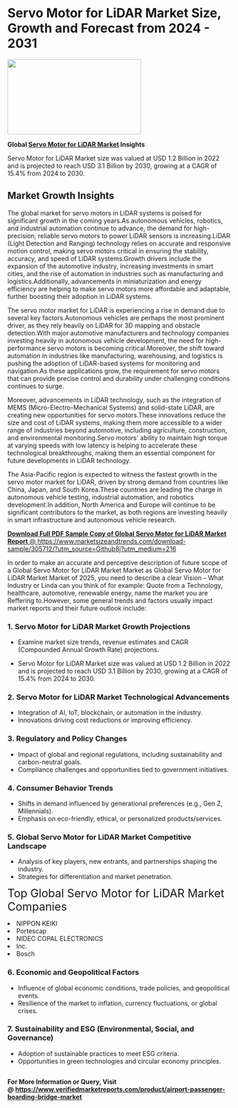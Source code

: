 <H1>Servo Motor for LiDAR Market Size, Growth and Forecast from 2024 - 2031</H1><img class="aligncenter size-medium wp-image-584254" src="https://thirdeyenews.in/wp-content/uploads/2024/09/Global-Market-Research-300x168.jpeg" alt="" width="300" height="168" /><p><strong>Global&nbsp;<a href="https://www.marketsizeandtrends.com/download-sample/305712/?utm_source=Github8j?utm_medium=216">Servo Motor for LiDAR Market</a> Insights</strong></p><p>Servo Motor for LiDAR Market size was valued at USD 1.2 Billion in 2022 and is projected to reach USD 3.1 Billion by 2030, growing at a CAGR of 15.4% from 2024 to 2030.</p><p><h2>Market Growth Insights</h2> <p>The global market for servo motors in LiDAR systems is poised for significant growth in the coming years.As autonomous vehicles, robotics, and industrial automation continue to advance, the demand for high-precision, reliable servo motors to power LiDAR sensors is increasing.LiDAR (Light Detection and Ranging) technology relies on accurate and responsive motion control, making servo motors critical in ensuring the stability, accuracy, and speed of LiDAR systems.Growth drivers include the expansion of the automotive industry, increasing investments in smart cities, and the rise of automation in industries such as manufacturing and logistics.Additionally, advancements in miniaturization and energy efficiency are helping to make servo motors more affordable and adaptable, further boosting their adoption in LiDAR systems.</p> <p><a href="download_sample_link" target="_blank"></a></p> <p>The servo motor market for LiDAR is experiencing a rise in demand due to several key factors.Autonomous vehicles are perhaps the most prominent driver, as they rely heavily on LiDAR for 3D mapping and obstacle detection.With major automotive manufacturers and technology companies investing heavily in autonomous vehicle development, the need for high-performance servo motors is becoming critical.Moreover, the shift toward automation in industries like manufacturing, warehousing, and logistics is pushing the adoption of LiDAR-based systems for monitoring and navigation.As these applications grow, the requirement for servo motors that can provide precise control and durability under challenging conditions continues to surge.</p> <p>Moreover, advancements in LiDAR technology, such as the integration of MEMS (Micro-Electro-Mechanical Systems) and solid-state LiDAR, are creating new opportunities for servo motors.These innovations reduce the size and cost of LiDAR systems, making them more accessible to a wider range of industries beyond automotive, including agriculture, construction, and environmental monitoring.Servo motors' ability to maintain high torque at varying speeds with low latency is helping to accelerate these technological breakthroughs, making them an essential component for future developments in LiDAR technology.</p> <p>The Asia-Pacific region is expected to witness the fastest growth in the servo motor market for LiDAR, driven by strong demand from countries like China, Japan, and South Korea.These countries are leading the charge in autonomous vehicle testing, industrial automation, and robotics development.In addition, North America and Europe will continue to be significant contributors to the market, as both regions are investing heavily in smart infrastructure and autonomous vehicle research.</p> <p><a href="get_more_link" target="_blank"></p><p><span class=""><strong>Download Full PDF Sample Copy of Global Servo Motor for LiDAR Market Report</strong> @ <a href="https://www.marketsizeandtrends.com/download-sample/305712/?utm_source=Github8j?utm_medium=216" target="_blank">https://www.marketsizeandtrends.com/download-sample/305712/?utm_source=Github8j?utm_medium=216</a></span></p><p>In order to make an accurate and perceptive description of future scope of a Global&nbsp;Servo Motor for LiDAR Market Market as Global&nbsp;Servo Motor for LiDAR Market Market of 2025, you need to describe a clear Vision &ndash; What Industry or Linda can you think of for example: Quote from a Technology, healthcare, automotive, renewable energy, name the market you are Reffering to.However, some general trends and factors usually impact market reports and their future outlook include:</p><h3>1.&nbsp;<strong>Servo Motor for LiDAR Market Growth Projections</strong></h3><ul><li>Examine market size trends, revenue estimates and CAGR (Compounded Annual Growth Rate) projections.</li><li><p>Servo Motor for LiDAR Market size was valued at USD 1.2 Billion in 2022 and is projected to reach USD 3.1 Billion by 2030, growing at a CAGR of 15.4% from 2024 to 2030.</p></li></ul><h3>2.&nbsp;<strong>Servo Motor for LiDAR Market Technological Advancements</strong></h3><ul><li>Integration of AI, IoT, blockchain, or automation in the industry.</li><li>Innovations driving cost reductions or improving efficiency.</li></ul><h3>3.&nbsp;<strong>Regulatory and Policy Changes</strong></h3><ul><li>Impact of global and regional regulations, including sustainability and carbon-neutral goals.</li><li>Compliance challenges and opportunities tied to government initiatives.</li></ul><h3>4.&nbsp;<strong>Consumer Behavior Trends</strong></h3><ul><li>Shifts in demand influenced by generational preferences (e.g., Gen Z, Millennials).</li><li>Emphasis on eco-friendly, ethical, or personalized products/services.</li></ul><h3>5.&nbsp;<strong>Global Servo Motor for LiDAR Market Competitive Landscape</strong></h3><ul><li>Analysis of key players, new entrants, and partnerships shaping the industry.</li><li>Strategies for differentiation and market penetration.</li></ul><p data-pm-slice="1 1 []"><span style="color: inherit; font-family: inherit; font-size: 25px;">Top Global Servo Motor for LiDAR Market Companies</span></p><div class="" data-test-id=""><p><li>NIPPON KEIKI</li><li> Portescap</li><li> NIDEC COPAL ELECTRONICS</li><li> Inc.</li><li> Bosch</li></p></div><h3>6.&nbsp;<strong>Economic and Geopolitical Factors</strong></h3><ul><li>Influence of global economic conditions, trade policies, and geopolitical events.</li><li>Resilience of the market to inflation, currency fluctuations, or global crises.</li></ul><h3>7.&nbsp;<strong>Sustainability and ESG (Environmental, Social, and Governance)</strong></h3><ul><li>Adoption of sustainable practices to meet ESG criteria.</li><li>Opportunities in green technologies and circular economy principles.</li></ul><h2><strong style="font-size: 14px;">For More Information or Query, Visit @&nbsp;</strong><a style="background-color: #ffffff; font-size: 14px;" href="https://www.marketsizeandtrends.com/report/servo-motor-for-lidar-market/" target="_blank">https://www.verifiedmarketreports.com/product/airport-passenger-boarding-bridge-market</a></h2>